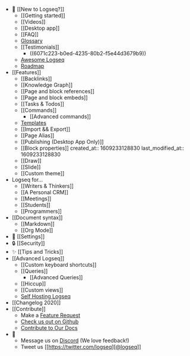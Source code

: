 - 🌟 [[New to Logseq?]]
  - [[Getting started]]
  - [[Videos]]
  - [[Desktop app]]
  - [[FAQ]]
  - [Glossary](https://discuss.logseq.com/t/glossary-draft-work-in-progress/196)
  - [[Testimonials]]
    - ((6071c223-b0ed-4235-80b2-f5e44d3679b9))
  - [Awesome Logseq](https://github.com/logseq/awesome-logseq)
  - [Roadmap](https://trello.com/b/8txSM12G/logseq-roadmap)
- [[Features]]
  - [[Backlinks]]
  - [[Knowledge Graph]]
  - [[Page and block references]]
  - [[Page and block embeds]]
  - [[Tasks & Todos]]
  - [[Commands]]
    - [[Advanced commands]]
  - [Templates](https://discuss.logseq.com/t/templates-how-to-create-edit-and-insert/200)
  - [[Import && Export]]
  - [[Page Alias]]
  - [[Publishing (Desktop App Only)]]
  - [[Block properties]]
    created_at:: 1609233128830
    last_modified_at:: 1609233128830
  - [[Draw]]
  - [[Slide]]
  - [[Custom theme]]
- Logseq for...
  - [[Writers & Thinkers]]
  - [[A Personal CRM]]
  - [[Meetings]]
  - [[Students]]
  - [[Programmers]]
- [[Document syntax]]
  - [[Markdown]]
  - [[Org Mode]]
- 👤 [[Settings]]
- 🔒 [[Security]]
- ✨ [[Tips and Tricks]]
- [[Advanced Logseq]]
  - [[Custom keyboard shortcuts]]
  - [[Queries]]
    - [[Advanced Queries]]
  - [[Hiccup]]
  - [[Custom views]]
  - [Self Hosting Logseq](https://github.com/dustinlacewell/logseq-guide)
- [[Changelog 2020]]
- [[Contribute]]
  - Make a [Feature Request](https://discuss.logseq.com/)
  - [Check us out on Github](https://github.com/logseq/logseq)
  - [Contribute to Our Docs](https://github.com/logseq/docs)
- 💬
  - Message us on [Discord](https://discord.gg/KpN4eHY) (We love feedback!)
  - Tweet us [[https://twitter.com/logseq][@logseq]]